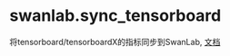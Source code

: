 # swanlab.sync_tensorboard

将tensorboard/tensorboardX的指标同步到SwanLab, [文档](/guide_cloud/integration/integration-tensorboard.md)